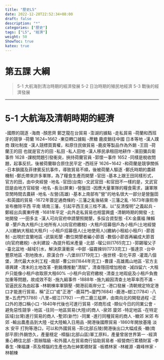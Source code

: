 ```yaml
---
title: "歷史L5"
date: 2022-12-28T22:52:34+08:00
draft: false
description: "*"
categories: ["歷史"]
tags: ["L5", "經濟"]
weight: 50
ShowToc: true
katex: true
---
```

# 第五課 大綱
> 5-1 大航海到清治時期的經濟發展
> 5-2 日治時期的殖民地經濟
> 5-3 戰後的經濟發展

------------
# 5-1 大航海及清朝時期的經濟
 -國際的競逐
 -海商
  -顏思齊 鄭芝龍在台貿易
  -澎湖的據點
  -走私貿易
 -荷蘭和西班牙的競爭
  -荷蘭 1624~1662
   -東亞轉口據點
   -蔗糖 鹿皮銷往中國 日本等地
   -漢人蹼商 蹼社制度
    -漢人競標買賣權，和原住民做貿易
    -鹿皮等製品作為外銷
   -王田
    -荷蘭王的田 也就是官方的田
   -私田
    -私人田地
   -漢人移民承租田地耕作
   -濱田彌兵衛事件 1628
    -課稅問題引發衝突，挾持荷蘭官員
   -郭懷一事件 1652
    -同樣是稅收問題，起事反抗，後被荷蘭聯合原住民平定
  -西班牙 1626~1642
   -和荷蘭是競爭關係
   -日本鎖國及菲律賓反抗事件，導致貿易不順，後被荷蘭人驅逐
 -鄭氏時期的農耕機制
 -鄭氏帶來許多軍隊，為了糧食生產而開墾
 -官田
  -基本上跟王田同樣形式，官方的田，由中央經營
  -地名
   -官田(台南)
 -文武官田
  -和官田不一樣的是，文武官田是由地方官經營
  -地名
   -長治(屏東)
  -營盤田
   -因應大量軍隊的糧食需求，讓軍隊空閒時間去農耕
   -地名
    -左營(高雄)
    -基本上南部有"營"的地名很大一部分是營盤田
  -和英國的貿易
  -1672年簽定通商條約
  -三藩之亂後結束
  -三藩之亂
   -1673年康熙帝宣布撤除平西 平南 靖南三藩，引起平西王吳三桂不滿，以"反清復明"之義起兵
   -鄭經出兵廣東呼應
   -1681年平定
  -此外走私貿易也相當興盛
 -清朝時期的開發
 -土地開發
  -一田多主
   -漢人可向官府申請墾照開墾，多採合資型態
   -EX:金廣福 陳賴章
   -墾戶為大租戶(土地所有人)(向官府繳稅)
   -大租戶招募佃戶為小租戶(土地經營人)(繳納大租給大租戶)
   -小租戶招募佃人(土地使用人)(繳納小租給小租戶)
  -節首制
   -出現於宜蘭地區
   -武裝拓墾
   -數位開墾者編小節首
   -數個小節首再編成大節首(向官府繳稅)
 -水利建設
  -為提升稻米產量
  -北部
   -瑠公圳(1765完工)
   -郭錫瑠父子
   -臺北盆地
   -越域引水，解決原漢衝突
  -中部
   -貓霧捒圳(1733完工)
   -張達京
   -台中豐原地區
   -割地換水，原漢合作
   -八堡圳(1719完工)
   -施世榜
   -彰化平原
   -灌溉八個堡，清代最大水利工程
  -南部
   -曹公圳(1844年完工)
   -曹謹
   -高雄鳳山地區
   -官方主導興建
 -清末的土地改革
  -劉銘傳推動"清賦"，清查隱田增加稅收
  -減四留六
   -大租戶只能像小租戶收取原大租60%
   -小租戶向官府繳稅
   -清查土地瑕疵及小租戶負擔加重等問題，故成效不彰
  -施九緞事件
   -1888年
   -施九緞因清查土地草率而不滿
   -官逼民反為由起事
   -林朝棟率軍鎮壓
 -開港前兩岸分工
 -港口發展
  -清朝規定特定港口才能進行貿易，稱"正口"或"正港"
   -鹿耳門~廈門(1684)
   -鹿港~蚶江(1784)
   -八里~五虎門(1788)
   -八里~蚶江(1792)
   -一府二鹿三艋舺，由南向北的開發過程
  -正口外的港口稱小口
   -1840年代後也可進行貿易
 -郊商形成
  -類似今日的同業公會
  -避免惡性競爭
  -地區
   -往同一地區貿易(大陸)的商人
   -泉郊 廈郊
  -特定地區
   -在特定區域(台灣)進行貿易的商人
   -塹郊(新竹)
  -同業
   -進行同種貿易的商人
   -糖郊 米郊 布郊
  -輸出農產品到大陸
  -從大陸輸入日用品
 -開港後國際貿易
  -1860年開放基隆 淡水 安平 打狗等港口，可以和外國貿易
   -茶(北部丘陵)開港後出口大幅成長
   -糖(南部平原)外銷悠久，產量穩定
   -樟腦(北部山區)軍工原料，產量曾居世界第一
  -經濟重心轉往北部
  -買辦階級
   -和外國人在貿易商行協助貿易者
   -經營商行累積財富
    -李春生
    -陳福謙
  -茶及樟腦的生產也為仕紳累積財富
   -板橋林家 
    -林維源
   -霧峰林家
    -林朝棟
